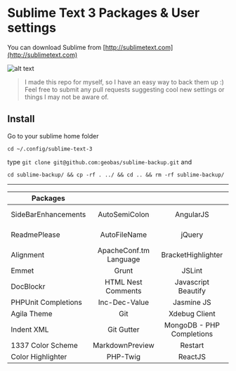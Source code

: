 # Sublime Text 3 Packages & User settings

You can download Sublime from [http://sublimetext.com](http://sublimetext.com)

![alt text](http://i1-linux.softpedia-static.com/screenshots/Sublime-Text_3.png "Sublime Text 3")

> I made this repo for myself, so I have an easy way to back them up :) Feel free to submit any pull requests suggesting cool new settings or things I may not be aware of.

## Install

Go to your sublime home folder
```
cd ~/.config/sublime-text-3
```
type `git clone git@github.com:geobas/sublime-backup.git` and

```
cd sublime-backup/ && cp -rf . ../ && cd .. && rm -rf sublime-backup/
```
---

| Packages | | | |
| ------------- |:-------------:|:-------------:|:-------------:|
| SideBarEnhancements | AutoSemiColon | AngularJS | Status Bar File Size |
| ReadmePlease | AutoFileName | jQuery | Bootstrap 3 Autocomplete |
| Alignment | Apache​Conf.​tm​Language | BracketHighlighter | Simple JSX |
| Emmet | Grunt | JSLint |
| DocBlockr | HTML Nest Comments | Javascript Beautify |
| PHPUnit Completions | Inc-Dec-Value | Jasmine JS |
| Agila Theme | Git | Xdebug Client |
| Indent XML | Git Gutter | Mongo​DB - PHP Completions |
| 1337 Color Scheme | MarkdownPreview | Restart |
| Color Highlighter | PHP-Twig | React​JS |
